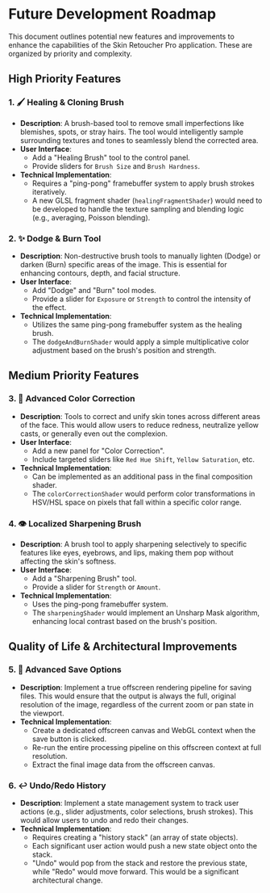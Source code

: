 # Future Development Roadmap

This document outlines potential new features and improvements to enhance the capabilities of the Skin Retoucher Pro application. These are organized by priority and complexity.

## High Priority Features

### 1. 🖌️ Healing & Cloning Brush
-   **Description**: A brush-based tool to remove small imperfections like blemishes, spots, or stray hairs. The tool would intelligently sample surrounding textures and tones to seamlessly blend the corrected area.
-   **User Interface**:
    -   Add a "Healing Brush" tool to the control panel.
    -   Provide sliders for `Brush Size` and `Brush Hardness`.
-   **Technical Implementation**:
    -   Requires a "ping-pong" framebuffer system to apply brush strokes iteratively.
    -   A new GLSL fragment shader (`healingFragmentShader`) would need to be developed to handle the texture sampling and blending logic (e.g., averaging, Poisson blending).

### 2. ✨ Dodge & Burn Tool
-   **Description**: Non-destructive brush tools to manually lighten (Dodge) or darken (Burn) specific areas of the image. This is essential for enhancing contours, depth, and facial structure.
-   **User Interface**:
    -   Add "Dodge" and "Burn" tool modes.
    -   Provide a slider for `Exposure` or `Strength` to control the intensity of the effect.
-   **Technical Implementation**:
    -   Utilizes the same ping-pong framebuffer system as the healing brush.
    -   The `dodgeAndBurnShader` would apply a simple multiplicative color adjustment based on the brush's position and strength.

## Medium Priority Features

### 3. 🎨 Advanced Color Correction
-   **Description**: Tools to correct and unify skin tones across different areas of the face. This would allow users to reduce redness, neutralize yellow casts, or generally even out the complexion.
-   **User Interface**:
    -   Add a new panel for "Color Correction".
    -   Include targeted sliders like `Red Hue Shift`, `Yellow Saturation`, etc.
-   **Technical Implementation**:
    -   Can be implemented as an additional pass in the final composition shader.
    -   The `colorCorrectionShader` would perform color transformations in HSV/HSL space on pixels that fall within a specific color range.

### 4. 👁️ Localized Sharpening Brush
-   **Description**: A brush tool to apply sharpening selectively to specific features like eyes, eyebrows, and lips, making them pop without affecting the skin's softness.
-   **User Interface**:
    -   Add a "Sharpening Brush" tool.
    -   Provide a slider for `Strength` or `Amount`.
-   **Technical Implementation**:
    -   Uses the ping-pong framebuffer system.
    -   The `sharpeningShader` would implement an Unsharp Mask algorithm, enhancing local contrast based on the brush's position.

## Quality of Life & Architectural Improvements

### 5. 💾 Advanced Save Options
-   **Description**: Implement a true offscreen rendering pipeline for saving files. This would ensure that the output is always the full, original resolution of the image, regardless of the current zoom or pan state in the viewport.
-   **Technical Implementation**:
    -   Create a dedicated offscreen canvas and WebGL context when the save button is clicked.
    -   Re-run the entire processing pipeline on this offscreen context at full resolution.
    -   Extract the final image data from the offscreen canvas.

### 6. ↩️ Undo/Redo History
-   **Description**: Implement a state management system to track user actions (e.g., slider adjustments, color selections, brush strokes). This would allow users to undo and redo their changes.
-   **Technical Implementation**:
    -   Requires creating a "history stack" (an array of state objects).
    -   Each significant user action would push a new state object onto the stack.
    -   "Undo" would pop from the stack and restore the previous state, while "Redo" would move forward. This would be a significant architectural change.
